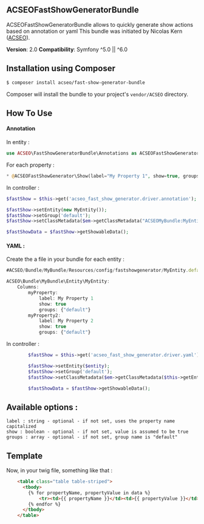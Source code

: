 ACSEOFastShowGeneratorBundle
----------------------------

ACSEOFastShowGeneratorBundle allows to quickly generate show actions based on annotation or yaml
This bundle was initiated by Nicolas Kern ([ACSEO](http://www.acseo-conseil.fr)).

**Version**: 2.0
**Compatibility**: Symfony ^5.0 || ^6.0

## Installation using Composer

``` bash
$ composer install acseo/fast-show-generator-bundle
```

Composer will install the bundle to your project's `vendor/ACSEO` directory.

## How To Use

#### Annotation

In entity :
```php
use ACSEO\FastShowGeneratorBundle\Annotations as ACSEOFastShowGeneratorBundle;
```

For each property :
```php
* @ACSEOFastShowGenerator\Show(label="My Property 1", show=true, groups={"default"})
```

In controller :
```php
$fastShow = $this->get('acseo_fast_show_generator.driver.annotation');

$fastShow->setEntity(new MyEntity());
$fastShow->setGroup('default');
$fastShow->setClassMetadata($em->getClassMetadata("ACSEOMyBundle:MyEntity"));

$fastShowData = $fastShow->getShowableData();
```

#### YAML :

Create the a file in your bundle for each entity :
```js
#ACSEO/Bundle/MyBundle/Resources/config/fastshowgenerator/MyEntity.default.fastshowgenerator.yml

ACSEO\Bundle\MyBundle\Entity\MyEntity:
    Columns:
        myProperty:
            label: My Property 1
            show: true
            groups: {"default"}
        myProperty2:
            label: My Property 2
            show: true
            groups: {"default"}
```
In controller :
```php
        $fastShow = $this->get('acseo_fast_show_generator.driver.yaml');

        $fastShow->setEntity($entity);
        $fastShow->setGroup('default');
        $fastShow->setClassMetadata($em->getClassMetadata($this->getEntityName()));

        $fastShowData = $fastShow->getShowableData();
```

## Available options :
    label : string - optional - if not set, uses the property name capitalized
    show : boolean - optional - if not set, value is assumed to be true
    groups : array - optional - if not set, group name is "default"

## Template

Now, in your twig file, something like that :
```html
    <table class="table table-striped">
      <tbody>
        {% for propertyName, propertyValue in data %}
            <tr><td>{{ propertyName }}</td><td>{{ propertyValue }}</td></tr>
        {% endfor %}
      </tbody>
    </table>
```
